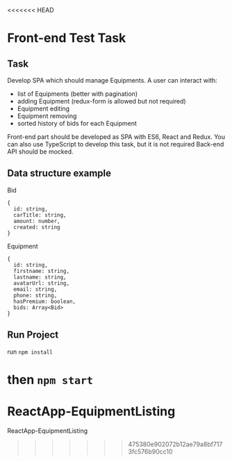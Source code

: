 <<<<<<< HEAD
# Front-end Test Task
## Task

Develop SPA which should manage Equipments. A user can interact with:
 - list of Equipments (better with pagination)
 - adding Equipment (redux-form is allowed but not required)
 - Equipment editing
 - Equipment removing
 - sorted history of bids for each Equipment

Front-end part should be developed as SPA with ES6, React and Redux.
You can also use TypeScript to develop this task, but it is not required
Back-end API should be mocked.

## Data structure example
Bid 

```
{
  id: string,
  carTitle: string,
  amount: number,
  created: string
}
```

Equipment

```
{
  id: string,
  firstname: string,
  lastname: string,
  avatarUrl: string,
  email: string,
  phone: string,
  hasPremium: boolean,
  bids: Array<Bid>
}
```

## Run Project
run `npm install`

then `npm start`
=======
# ReactApp-EquipmentListing
ReactApp-EquipmentListing
>>>>>>> 475380e902072b12ae79a8bf7173fc576b90cc10
